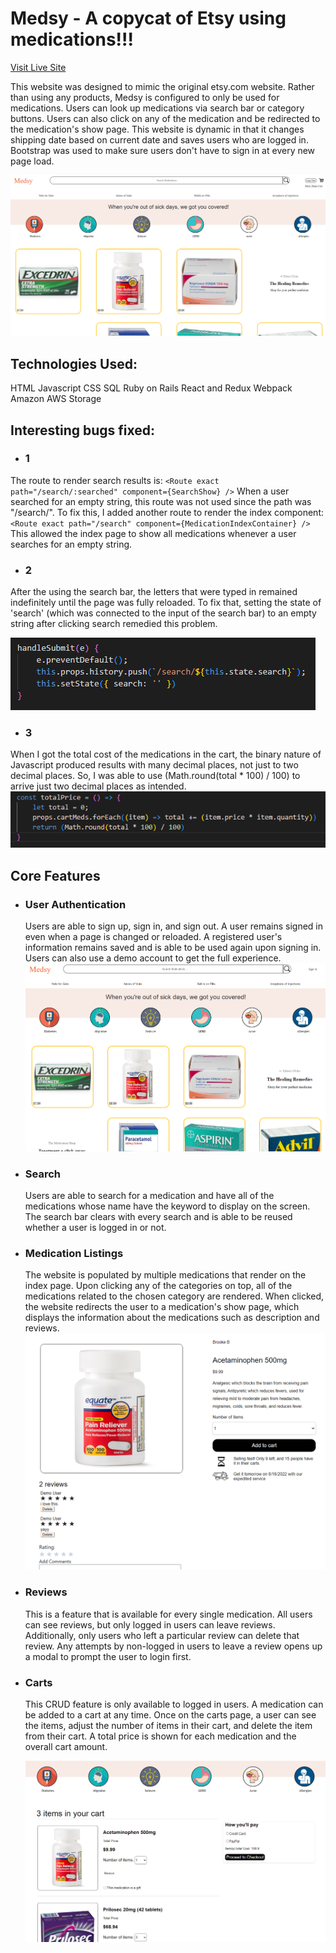 # Medsy - A copycat of Etsy using medications!!!

[Visit Live Site](http://medsy.herokuapp.com/#/)

This website was designed to mimic the original etsy.com website. Rather than using any products, Medsy is configured to only be used for medications. Users can look up medications via search bar or category buttons. Users can also click on any of the medication and be redirected to the medication's show page. This website is dynamic in that it changes shipping date based on current date and saves users who are logged in. Bootstrap was used to make sure users don't have to sign in at every new page load.

![website structure](medsy-index.png)

## Technologies Used:
HTML
Javascript
CSS
SQL
Ruby on Rails
React and Redux
Webpack
Amazon AWS Storage

## Interesting bugs fixed:
- ### 1
The route to render search results is:
    `<Route exact path="/search/:searched" component={SearchShow} />` 
When a user searched for an empty string, this route was not used since the path was "/search/".
To fix this, I added another route to render the index component:
    `<Route exact path="/search" component={MedicationIndexContainer} />`
This allowed the index page to show all medications whenever a user searches for an empty string.

- ### 2
After the using the search bar, the letters that were typed in remained indefinitely until the page was fully reloaded. To fix that, setting the state of 'search' (which was connected to the input of the search bar) to an empty string after clicking search remedied this problem.
 
![search](medsy-text-search.png)

- ### 3
When I got the total cost of the medications in the cart, the binary nature of Javascript produced results with many decimal places, not just to two decimal places. So, I was able to use
(Math.round(total * 100) / 100) to arrive just two decimal places as intended.
![search](medsy-text-total-price.png)

## Core Features

- ### User Authentication 
    Users are able to sign up, sign in, and sign out. A user remains signed in even when a page is changed or reloaded.
    A registered user's information remains saved and is able to be used again upon signing in. Users can also use a demo
    account to get the full experience.
    ![login](medsy-login.png)


- ### Search
    Users are able to search for a medication and have all of the medications whose name have the keyword to display on the screen. The search bar clears with every search and is able to be reused whether a user is logged in or not.

- ### Medication Listings
    The website is populated by multiple medications that render on the index page. Upon clicking any of the categories on top, all of the medications related to the chosen category are rendered. When clicked, the website redirects the user to a medication's show page, which displays the information about the medications such as description and reviews.
    ![show](medsy-show.png)


- ### Reviews
    This is a feature that is available for every single medication. All users can see reviews, but only logged in users can leave reviews. Additionally, only users who left a particular review can delete that review. Any attempts by non-logged in users to leave a review opens up a modal to prompt the user to login first.


- ### Carts
    This CRUD feature is only available to logged in users. A medication can be added to a cart at any time. Once on the carts page, a user can see the items, adjust the number of items in their cart, and delete the item from their cart. A total price is shown for each medication and the overall cart amount.

    ![medsy-cart](medsy-cart.png)




